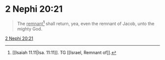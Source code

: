 # 2 Nephi 20:21

> The <u>remnant</u>[^a] shall return, yea, even the remnant of Jacob, unto the mighty God.

[2 Nephi 20:21](https://www.churchofjesuschrist.org/study/scriptures/bofm/2-ne/20?lang=eng&id=p21#p21)


[^a]: [[Isaiah 11.11|Isa. 11:11]]. TG [[Israel, Remnant of]].
